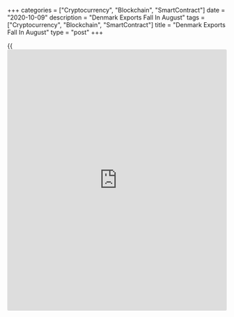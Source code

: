 +++
categories = ["Cryptocurrency", "Blockchain", "SmartContract"]
date = "2020-10-09"
description = "Denmark Exports Fall In August"
tags = ["Cryptocurrency", "Blockchain", "SmartContract"]
title = "Denmark Exports Fall In August"
type = "post"
+++

{{<iframe id="large-banner" src="https://www.bounty.group/#slide=28.0" width="100%" height="600" scrolling="no" style="border: 0px solid rgb(216, 221, 230); border-radius: 3px;">}}

Denmark's exports declined and imports rose in August, figures from
Statistics Denmark showed on Friday.

Exports excluding ships, aircraft and fuel fell a seasonally adjusted
1.4 percent year-on-year in August, following a 1.5 percent decline in
July.

Imports rose 1.6 percent annually in August, after a 0.8 percent
increase in the preceding month.

The trade surplus excluding ships, aircraft and fuel was a seasonally
adjusted DKK 5.2 billion in August.

The total trade balance registered a surplus of DKK 4.2 billion in
August.

For the three months ended in August, exports rose 2.0 percent and
imports increased 5.7 percent.

For comments and feedback [contact](https://www.playgroundfx.com/contact/): editorial@rtt[news](https://www.letsplayfx.com/blog/forex-news-website/).com

[Economic News][1]

 **What parts of the world are seeing the best (and worst) economic
performances lately? Click[here][2] to check out our [Econ Scorecard][2]
and find out! See up-to-the-moment [ranking](https://www.playgroundfx.com/blog/crypto-exchange-ranking/)s for the best and worst
performers in [GDP][3], [unemployment rate][4], [inflation][5] and much
more.**

   1. www.rtt[news](https://www.letsplayfx.com/blog/forex-news-website/).com/Content/EconomicNews.aspx
   2. www.rtt[news](https://www.letsplayfx.com/blog/forex-news-website/).com/economic-scorecard/world-rank/industrial-production/highest-performance.aspx
   3. www.rtt[news](https://www.letsplayfx.com/blog/forex-news-website/).com/economic-scorecard/world-rank/GDP/highest-performance.aspx
   4. www.rtt[news](https://www.letsplayfx.com/blog/forex-news-website/).com/economic-scorecard/world-rank/unemployment-rate/lowest-performance.aspx
   5. www.rtt[news](https://www.letsplayfx.com/blog/forex-news-website/).com/economic-scorecard/world-rank/CPI/highest-performance.aspx
